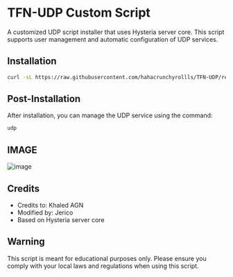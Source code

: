 # TFN-UDP Custom Script

A customized UDP script installer that uses Hysteria server core. This script supports user management and automatic configuration of UDP services.

## Installation

```bash
curl -sL https://raw.githubusercontent.com/hahacrunchyrollls/TFN-UDP/refs/heads/main/install | bash
```

## Post-Installation

After installation, you can manage the UDP service using the command:

```bash
udp
```

## IMAGE

![image](https://github.com/user-attachments/assets/b38a0036-f10c-4e41-b27c-c27107d7c657)

## Credits

- Credits to: Khaled AGN
- Modified by: Jerico
- Based on Hysteria server core

## Warning

This script is meant for educational purposes only. Please ensure you comply with your local laws and regulations when using this script.
